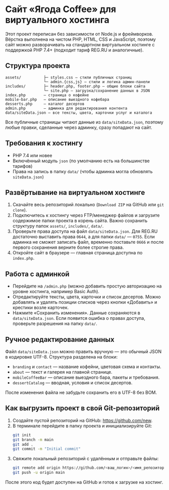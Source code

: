 # Сайт «Ягода Coffee» для виртуального хостинга

Этот проект переписан без зависимости от Node.js и фреймворков. Вёрстка выполнена на чистом PHP, HTML, CSS и JavaScript, поэтому сайт можно разворачивать на стандартном виртуальном хостинге с поддержкой PHP 7.4+ (подходит тариф REG.RU и аналогичные).

## Структура проекта

```
assets/          ├─ styles.css — стили публичных страниц
                 └─ admin.{css,js} — стили и логика админ-панели
includes/        ├─ header.php, footer.php — общие блоки сайта
                 └─ site.php — загрузка/сохранение данных в JSON
index.php        — страница о кофейне
mobile-bar.php   — описание выездного кофебара
desserts.php     — каталог десертов
admin.php        — админка для редактирования контента
data/siteData.json — все тексты, цвета, карточки услуг и каталога
```

Все публичные страницы читают данные из `data/siteData.json`, поэтому любые правки, сделанные через админку, сразу попадают на сайт.

## Требования к хостингу

* PHP 7.4 или новее
* Включённый модуль `json` (по умолчанию есть на большинстве тарифов)
* Права на запись в папку `data/` (чтобы админка могла обновлять `siteData.json`)

## Развёртывание на виртуальном хостинге

1. Скачайте весь репозиторий локально (`Download ZIP` на GitHub или `git clone`).
2. Подключитесь к хостингу через FTP/менеджер файлов и загрузите содержимое папки проекта в корень сайта. Важно сохранить структуру папок `assets/`, `includes/`, `data/`.
3. Проверьте права доступа на файл `data/siteData.json`. Для REG.RU достаточно выставить права `0644`, а для папки `data/` — `0755`. Если админка не сможет записать файл, временно поставьте `0666` и после первого сохранения верните более строгие права.
4. Откройте сайт в браузере — главная страница доступна по `index.php`.

## Работа с админкой

* Перейдите на `/admin.php` (можно добавить простую авторизацию на уровне хостинга, например Basic Auth).
* Отредактируйте тексты, цвета, карточки и список десертов. Можно добавлять и удалять позиции списков через кнопки «Добавить» и крестики возле карточек.
* Нажмите «Сохранить изменения». Данные сохраняются в `data/siteData.json`. Если появится ошибка о правах доступа, проверьте разрешения на папку `data/`.

## Ручное редактирование данных

Файл `data/siteData.json` можно править вручную — это обычный JSON в кодировке UTF-8. Структура разделена на блоки:

* `branding` и `contact` — название кофейни, цветовая схема и контакты.
* `about` — текст и галерея на главной странице.
* `mobileCoffeeBar` — описание выездного бара, пакеты и требования.
* `dessertCatalog` — вводная, условия и список десертов.

После изменения файла не забудьте сохранить его в UTF-8 без BOM.

## Как выгрузить проект в свой Git-репозиторий

1. Создайте пустой репозиторий на GitHub: <https://github.com/new>.
2. В терминале перейдите в папку проекта и инициализируйте Git:
   ```bash
   git init
   git branch -m main
   git add .
   git commit -m "Initial commit"
   ```
3. Свяжите локальный репозиторий с удалённым и отправьте файлы:
   ```bash
   git remote add origin https://github.com/<ваш_логин>/<имя_репозитория>.git
   git push -u origin main
   ```

После этого код будет доступен на GitHub и готов к загрузке на хостинг.
